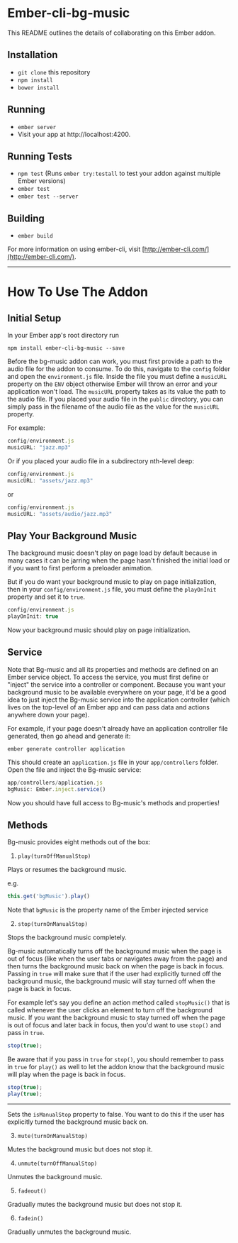 # Ember-cli-bg-music

This README outlines the details of collaborating on this Ember addon.

## Installation

* `git clone` this repository
* `npm install`
* `bower install`

## Running

* `ember server`
* Visit your app at http://localhost:4200.

## Running Tests

* `npm test` (Runs `ember try:testall` to test your addon against multiple Ember versions)
* `ember test`
* `ember test --server`

## Building

* `ember build`

For more information on using ember-cli, visit [http://ember-cli.com/](http://ember-cli.com/).

---

# How To Use The Addon

## Initial Setup

In your Ember app's root directory run

`npm install ember-cli-bg-music --save`

Before the bg-music addon can work, you must first provide a path to the audio file for the addon to consume. To do this, navigate to the `config` folder and open the `environment.js` file. Inside the file you must define a `musicURL` property on the `ENV` object otherwise Ember will throw an error and your application won't load. The `musicURL` property takes as its value the path to the audio file. If you placed your audio file in the `public` directory, you can simply pass in the filename of the audio file as the value for the `musicURL` property. 

For example:

```js
config/environment.js
musicURL: "jazz.mp3"
``` 

Or if you placed your audio file in a subdirectory nth-level deep:

```js
config/environment.js
musicURL: "assets/jazz.mp3"
```

or

```js
config/environment.js
musicURL: "assets/audio/jazz.mp3"
```


## Play Your Background Music

The background music doesn't play on page load by default because in many cases it can be jarring when the page hasn't finished the initial load or if you want to first perform a preloader animation.

But if you do want your background music to play on page initialization, then in your `config/environment.js` file, you must define the `playOnInit` property and set it to `true`.

```js
config/environment.js
playOnInit: true
```

Now your background music should play on page initialization.

## Service

Note that Bg-music and all its properties and methods are defined on an Ember service object. To access the service, you must first define or "inject" the service into a controller or component. Because you want your background music to be available everywhere on your page, it'd be a good idea to just inject the Bg-music service into the application controller (which lives on the top-level of an Ember app and can pass data and actions anywhere down your page).

For example, if your page doesn't already have an application controller file generated, then go ahead and generate it:

`ember generate controller application`

This should create an `application.js` file in your `app/controllers` folder. Open the file and inject the Bg-music service:

```js
app/controllers/application.js
bgMusic: Ember.inject.service()
```
Now you should have full access to Bg-music's methods and properties!

## Methods

Bg-music provides eight methods out of the box:

1) `play(turnOffManualStop)`

Plays or resumes the background music.

e.g.

```js
this.get('bgMusic').play()
```

Note that `bgMusic` is the property name of the Ember injected service

2) `stop(turnOnManualStop)`

Stops the background music completely.

Bg-music automatically turns off the background music when the page is out of focus (like when the user tabs or navigates away from the page) and then turns the background music back on when the page is back in focus. Passing in `true` will make sure that if the user had explicitly turned off the background music, the background music will stay turned off when the page is back in focus. 

For example let's say you define an action method called `stopMusic()` that is called whenever the user clicks an element to turn off the background music. If you want the background music to stay turned off when the page is out of focus and later back in focus, then you'd want to use `stop()` and pass in `true`.

```js
stop(true);
```

Be aware that if you pass in `true` for `stop()`, you should remember to pass in `true` for `play()` as well to let the addon know that the background music will play when the page is back in focus.

```js
stop(true);
play(true);
```

---

Sets the `isManualStop` property to false. You want to do this if the user has explicitly turned the background music back on.

3) `mute(turnOnManualStop)`

Mutes the background music but does not stop it.

4) `unmute(turnOffManualStop)`

Unmutes the background music.

5) `fadeout()`

Gradually mutes the background music but does not stop it.

6) `fadein()`

Gradually unmutes the background music.
